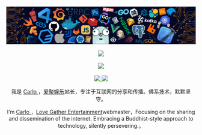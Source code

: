 ![](https://raw.githubusercontent.com/a67793581/a67793581/main/imgs/header_.png)
<p align="center">
  <img src="https://readme-typing-svg.herokuapp.com/?lines=Full+Stack+Developer;Systems+Architect;VR+Developer;IoT+Enthusiast;Blockchain+Explorer;Robotics+Innovator;Space+Enthusiast;Cybersecurity+Enthusiast;Drone+Tech+Pioneer&center=true&width=380&height=50">
</p>

<p align="center">
  <a href="https://github.com/a67793581">
    <img src="https://github-readme-stats.vercel.app/api?username=a67793581&count_private=true&show_icons=true&hide=contribs&include_all_commits=true" />
  </a>
</p>

<p align="center">
  <a href="https://aiju.fun/">
    <img src="https://img.shields.io/badge/web-%E7%88%B1%E8%81%9A%E5%A8%B1%E4%B9%90-5bc648?logo=Embarcadero&style=for-the-badge" />
  </a>
  <a href="mailto:jiangbingjie1218@gmail.com"><img src="https://img.shields.io/badge/-Gmail-D14836?style=for-the-badge&logo=Gmail&logoColor=white"/></a>
</p>


<p align="center">我是 <a href="https://resume.aiju.fun/">Carlo <a>，<a href="https://aiju.fun/">爱聚娱乐<a>站长，专注于互联网的分享和传播。佛系技术，默默坚守。</p>
<p align="center">I'm <a href="https://resume.aiju.fun/">Carlo <a>，<a href="https://aiju.fun/">Love Gather Entertainment<a>webmaster，Focusing on the sharing and dissemination of the internet. Embracing a Buddhist-style approach to technology, silently persevering.。</p>
  
